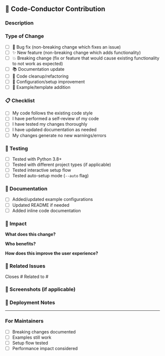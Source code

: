 ## 🎼 Code-Conductor Contribution

### Description
<!-- Provide a clear description of what this PR accomplishes -->

### Type of Change
<!-- Check all that apply -->
- [ ] 🐛 Bug fix (non-breaking change which fixes an issue)
- [ ] ✨ New feature (non-breaking change which adds functionality)
- [ ] 💥 Breaking change (fix or feature that would cause existing functionality to not work as expected)
- [ ] 📚 Documentation update
- [ ] 🧹 Code cleanup/refactoring
- [ ] 🔧 Configuration/setup improvement
- [ ] 📝 Example/template addition

### 📋 Checklist
<!-- Check all completed items -->
- [ ] My code follows the existing code style
- [ ] I have performed a self-review of my code
- [ ] I have tested my changes thoroughly
- [ ] I have updated documentation as needed
- [ ] My changes generate no new warnings/errors

### 🧪 Testing
<!-- Describe how you tested your changes -->
- [ ] Tested with Python 3.8+
- [ ] Tested with different project types (if applicable)
- [ ] Tested interactive setup flow
- [ ] Tested auto-setup mode (`--auto` flag)

### 📖 Documentation
<!-- If you've added/changed examples or features -->
- [ ] Added/updated example configurations
- [ ] Updated README if needed
- [ ] Added inline code documentation

### 🎯 Impact
<!-- Describe the impact of your changes -->

**What does this change?**
<!-- Brief explanation of the changes -->

**Who benefits?**
<!-- Target users: beginners, advanced users, specific project types, etc. -->

**How does this improve the user experience?**
<!-- Focus on the "tweet to productivity" journey -->

### 🔗 Related Issues
<!-- Link any related issues -->
Closes #
Related to #

### 📸 Screenshots (if applicable)
<!-- Add screenshots for UI changes, terminal output examples, etc. -->

### 🚀 Deployment Notes
<!-- Any special instructions for deployment/testing -->

---

### For Maintainers
<!-- Internal review checklist -->
- [ ] Breaking changes documented
- [ ] Examples still work
- [ ] Setup flow tested
- [ ] Performance impact considered 